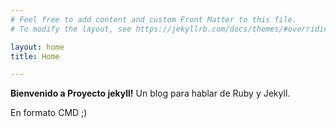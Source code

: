 ```yaml
---
# Feel free to add content and custom Front Matter to this file.
# To modify the layout, see https://jekyllrb.com/docs/themes/#overriding-theme-defaults

layout: home
title: Home

---
```


**Bienvenido a Proyecto jekyll!**
Un blog para hablar de Ruby y Jekyll.

En formato CMD ;)

